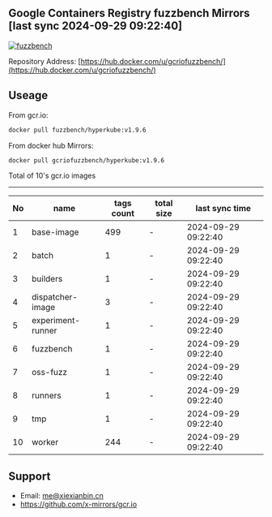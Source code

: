 Google Containers Registry fuzzbench Mirrors [last sync 2024-09-29 09:22:40]
-------

[![fuzzbench](https://github.com/x-mirrors/gcr.io/actions/workflows/gcr.io-fuzzbench.yml/badge.svg?branch=main)](https://github.com/x-mirrors/gcr.io/actions/workflows/gcr.io-fuzzbench.yml)

Repository Address: [https://hub.docker.com/u/gcriofuzzbench/](https://hub.docker.com/u/gcriofuzzbench/)

Useage
-------

From gcr.io:
```bash
docker pull fuzzbench/hyperkube:v1.9.6
```

From docker hub Mirrors:
```bash
docker pull gcriofuzzbench/hyperkube:v1.9.6
```

Total of 10's gcr.io images

-------

| No  | name | tags count | total size | last sync time |
| --- | ----- | ---------- | ---------- | -------------- |
| 1 | base-image | 499 | - | 2024-09-29 09:22:40 |
| 2 | batch | 1 | - | 2024-09-29 09:22:40 |
| 3 | builders | 1 | - | 2024-09-29 09:22:40 |
| 4 | dispatcher-image | 3 | - | 2024-09-29 09:22:40 |
| 5 | experiment-runner | 1 | - | 2024-09-29 09:22:40 |
| 6 | fuzzbench | 1 | - | 2024-09-29 09:22:40 |
| 7 | oss-fuzz | 1 | - | 2024-09-29 09:22:40 |
| 8 | runners | 1 | - | 2024-09-29 09:22:40 |
| 9 | tmp | 1 | - | 2024-09-29 09:22:40 |
| 10 | worker | 244 | - | 2024-09-29 09:22:40 |

Support
-------

- Email: me@xiexianbin.cn
- https://github.com/x-mirrors/gcr.io